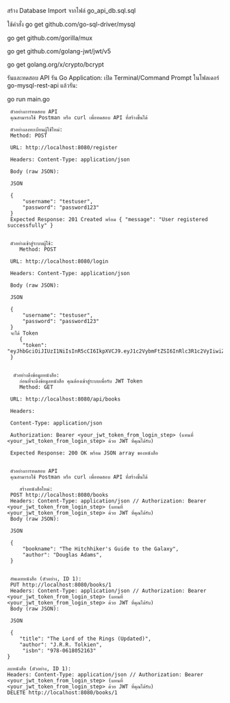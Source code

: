สร้าง Database Import จากไฟล์ go_api_db.sql.sql

ใช้คำสั่ง
go get github.com/go-sql-driver/mysql  

go get github.com/gorilla/mux  

go get github.com/golang-jwt/jwt/v5  

go get golang.org/x/crypto/bcrypt   


รันและทดสอบ API
รัน Go Application:
เปิด Terminal/Command Prompt ในโฟลเดอร์ go-mysql-rest-api แล้วรัน:

go run main.go

	 ตัวอย่างการทดสอบ API
	 คุณสามารถใช้ Postman หรือ curl เพื่อทดสอบ API ที่สร้างขึ้นได้
	
	 ตัวอย่างลงทะเบียนผู้ใช้ใหม่:
	 Method: POST

	 URL: http://localhost:8080/register

	 Headers: Content-Type: application/json

	 Body (raw JSON):

	 JSON

	 {
	     "username": "testuser",
	     "password": "password123"
	 }
	 Expected Response: 201 Created พร้อม { "message": "User registered successfully" }


	 ตัวอย่างเข้าสู่ระบบผู้ใช้:
	 	Method: POST

	 URL: http://localhost:8080/login

	 Headers: Content-Type: application/json

	 Body (raw JSON):

	 JSON

	 {
	     "username": "testuser",
	     "password": "password123"
	 }
	 จะได้ Token
	 	{
	     "token": "eyJhbGciOiJIUzI1NiIsInR5cCI6IkpXVCJ9.eyJ1c2VybmFtZSI6InRlc3R1c2VyIiwiZXhwIjoxNjg1NTEyMzQ1LCJpYXQiOjE2ODU1MTE3NDUsIm5iZiI6MTY4NTUxMTc0NX0...."
	 }


	  ตัวอย่างดึงข้อมูลหนังสือ:
	 	ก่อนที่จะดึงข้อมูลหนังสือ คุณต้องเข้าสู่ระบบเพื่อรับ JWT Token
	 	Method: GET

	 URL: http://localhost:8080/api/books

	 Headers:

	 Content-Type: application/json

	 Authorization: Bearer <your_jwt_token_from_login_step> (แทนที่ <your_jwt_token_from_login_step> ด้วย JWT ที่คุณได้รับ)

	 Expected Response: 200 OK พร้อม JSON array ของหนังสือ


	 ตัวอย่างการทดสอบ API
	 คุณสามารถใช้ Postman หรือ curl เพื่อทดสอบ API ที่สร้างขึ้นได้

	 	สร้างหนังสือใหม่:
	 POST http://localhost:8080/books
	 Headers: Content-Type: application/json // Authorization: Bearer <your_jwt_token_from_login_step> (แทนที่ <your_jwt_token_from_login_step> ด้วย JWT ที่คุณได้รับ)
	 Body (raw JSON):

	 JSON

	 {
	     "bookname": "The Hitchhiker's Guide to the Galaxy",
	     "author": "Douglas Adams",
	 }


	 อัพเดทหนังสือ (ตัวอย่าง, ID 1):
	 PUT http://localhost:8080/books/1
	 Headers: Content-Type: application/json // Authorization: Bearer <your_jwt_token_from_login_step> (แทนที่ <your_jwt_token_from_login_step> ด้วย JWT ที่คุณได้รับ)
	 Body (raw JSON):

	 JSON

	 {
	    "title": "The Lord of the Rings (Updated)",
	    "author": "J.R.R. Tolkien",
	     "isbn": "978-0618052163"
	}

	ลบหนังสือ (ตัวอย่าง, ID 1):
	Headers: Content-Type: application/json // Authorization: Bearer <your_jwt_token_from_login_step> (แทนที่ <your_jwt_token_from_login_step> ด้วย JWT ที่คุณได้รับ)
	DELETE http://localhost:8080/books/1
